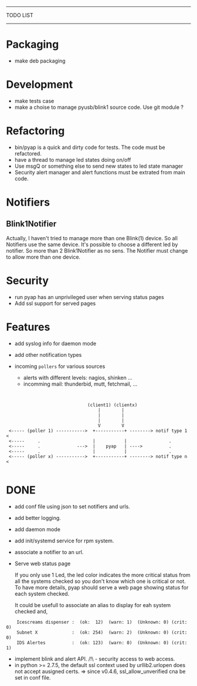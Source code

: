 *********
TODO LIST
*********

Packaging
=========

- make deb packaging

Development
===========

- make tests case
- make a choise to manage pyusb/blink1 source code. Use git module ?

Refactoring
===========

- bin/pyap is a quick and dirty code for tests. The code must be refactored.
- have a thread to manage led states doing on/off
- Use msgQ or something else to send new states to led state manager
- Security alert manager and alert functions must be extrated from main code.

Notifiers
=========

Blink1Notifier
--------------

Actually, I haven't tried to manage more than one Blink(1) device.
So all Notifiers use the same device. It's possible to choose a different
led by notifier. So more than 2 Blink1Notifier as no sens.
The Notifier must change to allow more than one device.


Security
========

- run pyap has an unprivileged user when serving status pages
- Add ssl support for served pages


Features
========

- add syslog info for daemon mode

- add other notification types
- incoming `pollers` for various sources

  - alerts with different levels: nagios, shinken ...
  - incomming mail: thunderbid, mutt, fetchmail,  ...


```


                               (client1) (clientx)
                                   |        |
                                   |        |
                                   |        |
                                   V        V
 <----- (poller 1) ----------->  +-----------+ --------> notif type 1 <
 <-----     .                    |           |                .
 <-----     .              --->  |    pyap   | ---->          .
 <-----     .                    |           |                .
 <----- (poller x) ----------->  +-----------+ --------> notif type n <


```


DONE
====
- add conf file using json to set notifiers and urls.
- add better logging.
- add daemon mode
- add init/systemd service for rpm system.
- associate a notifier to an url.
- Serve web status page

  If you only use 1 Led, the led color indicates the more critical status from
  all the systems checked so you don't know which one is critical or not.
  To have more details, pyap should serve a web page showing status for
  each system checked.

  It could be usefull to associate an alias to display for eah system checked and,

```
    Icescreams dispenser :  (ok:  12)  (warn: 1)  (Unknown: 0) (crit: 0)
    Subnet X             :  (ok: 254)  (warn: 2)  (Unknown: 0) (crit: 0)
    IDS Alertes          :  (ok: 123)  (warn: 0)  (Unknown: 0) (crit: 1)

```
- implement blink and alert API.
  /!\ - security access to web access.
- in python >= 2.7.5, the default ssl context used by urllib2.urlopen does not
  accept ausigned certs. => since v0.4.6, ssl_allow_unverified cna be set in conf file.

